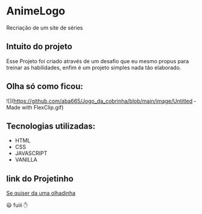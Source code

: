 # AnimeLogo
Recriação de um site de séries

## Intuito do projeto

Esse Projeto foi criado através de um desafio que eu mesmo propus para treinar as habilidades, enfim é um projeto simples nada tão elaborado.

## Olha só como ficou:
  
  ![](https://github.com/aba665/Jogo_da_cobrinha/blob/main/image/Untitled ‑ Made with FlexClip.gif)
  
## Tecnologias utilizadas:

   * HTML
   * CSS
   * JAVASCRIPT
   * VANILLA

## link do Projetinho 

 [Se quiser da uma olhadinha](https://aba665.github.io/AnimeLogo/)

😃 fuiii ✋ 

